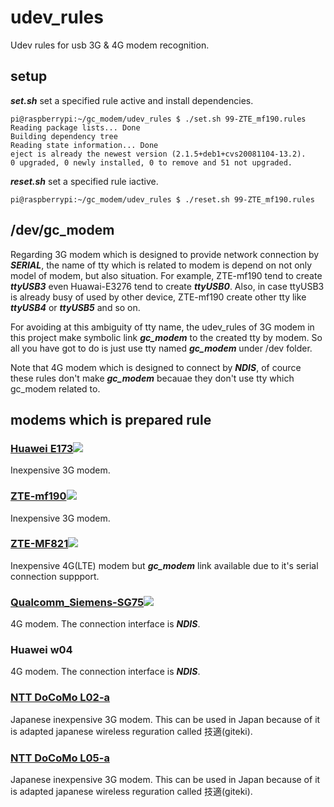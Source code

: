 # udev_rules
Udev rules for usb 3G & 4G modem recognition.

## setup
***set.sh*** set a specified rule active and install dependencies.
```
pi@raspberrypi:~/gc_modem/udev_rules $ ./set.sh 99-ZTE_mf190.rules 
Reading package lists... Done
Building dependency tree       
Reading state information... Done
eject is already the newest version (2.1.5+deb1+cvs20081104-13.2).
0 upgraded, 0 newly installed, 0 to remove and 51 not upgraded.
```

***reset.sh*** set a specified rule iactive.
```
pi@raspberrypi:~/gc_modem/udev_rules $ ./reset.sh 99-ZTE_mf190.rules 
```

## /dev/gc_modem
Regarding 3G modem which is designed to provide network connection by ***SERIAL***, the name of tty which is related to modem is depend on not only model of modem, but also situation. For example, ZTE-mf190 tend to create ***ttyUSB3*** even Huawai-E3276 tend to create ***ttyUSB0***. Also, in case ttyUSB3 is already busy of used by other device, ZTE-mf190 create other tty like ***ttyUSB4*** or ***ttyUSB5*** and so on.

For avoiding at this ambiguity of tty name, the udev_rules of 3G modem in this project make symbolic link ***gc_modem*** to the created tty by modem. So all you have got to do is just use tty named ***gc_modem*** under /dev folder.

Note that 4G modem which is designed to connect by ***NDIS***, of cource these rules don't make ***gc_modem*** becauae they don't use tty which gc_modem related to.

## modems which is prepared rule

### <a target="_self" href="http://rover.ebay.com/rover/1/711-53200-19255-0/1?icep_ff3=2&pub=5575391936&toolid=10001&campid=5338394097&customid=&icep_item=231245417295&ipn=psmain&icep_vectorid=229466&kwid=902099&mtid=824&kw=lg">Huawei E173</a><img style="text-decoration:none;border:0;padding:0;margin:0;" src="http://rover.ebay.com/roverimp/1/711-53200-19255-0/1?ff3=2&pub=5575391936&toolid=10001&campid=5338394097&customid=&item=231245417295&mpt=[CACHEBUSTER]">
Inexpensive 3G modem.
### <a target="_self" href="http://rover.ebay.com/rover/1/711-53200-19255-0/1?icep_ff3=2&pub=5575391936&toolid=10001&campid=5338394097&customid=&icep_item=263287908707&ipn=psmain&icep_vectorid=229466&kwid=902099&mtid=824&kw=lg">ZTE-mf190</a><img style="text-decoration:none;border:0;padding:0;margin:0;" src="http://rover.ebay.com/roverimp/1/711-53200-19255-0/1?ff3=2&pub=5575391936&toolid=10001&campid=5338394097&customid=&item=263287908707&mpt=[CACHEBUSTER]">
Inexpensive 3G modem.

### <a target="_self" href="http://rover.ebay.com/rover/1/711-53200-19255-0/1?icep_ff3=2&pub=5575391936&toolid=10001&campid=5338394097&customid=&icep_item=282356097050&ipn=psmain&icep_vectorid=229466&kwid=902099&mtid=824&kw=lg">ZTE-MF821</a><img style="text-decoration:none;border:0;padding:0;margin:0;" src="http://rover.ebay.com/roverimp/1/711-53200-19255-0/1?ff3=2&pub=5575391936&toolid=10001&campid=5338394097&customid=&item=282356097050&mpt=[CACHEBUSTER]">
Inexpensive 4G(LTE) modem but ***gc_modem*** link available due to it's serial connection suppport.

### <a target="_self" href="http://rover.ebay.com/rover/1/711-53200-19255-0/1?icep_ff3=2&pub=5575391936&toolid=10001&campid=5338394097&customid=&icep_item=122290531078&ipn=psmain&icep_vectorid=229466&kwid=902099&mtid=824&kw=lg">Qualcomm_Siemens-SG75</a><img style="text-decoration:none;border:0;padding:0;margin:0;" src="http://rover.ebay.com/roverimp/1/711-53200-19255-0/1?ff3=2&pub=5575391936&toolid=10001&campid=5338394097&customid=&item=122290531078&mpt=[CACHEBUSTER]">
4G modem. The connection interface is ***NDIS***. 

### Huawei w04
4G modem. The connection interface is ***NDIS***. 

### [NTT DoCoMo L02-a](https://amzn.to/2QxxlkF)
Japanese inexpensive 3G modem. This can be used in Japan because of it is adapted japanese wireless reguration called 技適(giteki).
### [NTT DoCoMo L05-a](https://amzn.to/2NoD9L3)
Japanese inexpensive 3G modem. This can be used in Japan because of it is adapted japanese wireless reguration called 技適(giteki).


